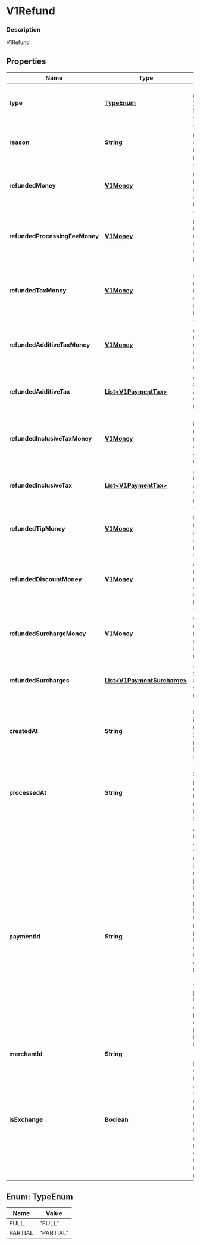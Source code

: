 
# V1Refund

### Description

V1Refund

## Properties
Name | Type | Description | Notes
------------ | ------------- | ------------- | -------------
**type** | [**TypeEnum**](#TypeEnum) | The type of refund See [V1RefundType](#type-v1refundtype) for possible values |  [optional]
**reason** | **String** | The merchant-specified reason for the refund. |  [optional]
**refundedMoney** | [**V1Money**](V1Money.md) | The amount of money refunded. This amount is always negative. |  [optional]
**refundedProcessingFeeMoney** | [**V1Money**](V1Money.md) | The amount of processing fee money refunded. This amount is always positive. |  [optional]
**refundedTaxMoney** | [**V1Money**](V1Money.md) | The total amount of tax money refunded. This amount is always negative. |  [optional]
**refundedAdditiveTaxMoney** | [**V1Money**](V1Money.md) | The amount of additive tax money refunded. This amount is always negative. |  [optional]
**refundedAdditiveTax** | [**List&lt;V1PaymentTax&gt;**](V1PaymentTax.md) | All of the additive taxes associated with the refund. |  [optional]
**refundedInclusiveTaxMoney** | [**V1Money**](V1Money.md) | The amount of inclusive tax money refunded. This amount is always negative. |  [optional]
**refundedInclusiveTax** | [**List&lt;V1PaymentTax&gt;**](V1PaymentTax.md) | All of the inclusive taxes associated with the refund. |  [optional]
**refundedTipMoney** | [**V1Money**](V1Money.md) | The amount of tip money refunded. This amount is always negative. |  [optional]
**refundedDiscountMoney** | [**V1Money**](V1Money.md) | The amount of discount money refunded. This amount is always positive. |  [optional]
**refundedSurchargeMoney** | [**V1Money**](V1Money.md) | The amount of surcharge money refunded. This amount is always negative. |  [optional]
**refundedSurcharges** | [**List&lt;V1PaymentSurcharge&gt;**](V1PaymentSurcharge.md) | A list of all surcharges associated with the refund. |  [optional]
**createdAt** | **String** | The time when the merchant initiated the refund for Square to process, in ISO 8601 format. |  [optional]
**processedAt** | **String** | The time when Square processed the refund on behalf of the merchant, in ISO 8601 format. |  [optional]
**paymentId** | **String** | A Square-issued ID associated with the refund. For single-tender refunds, payment_id is the ID of the original payment ID. For split-tender refunds, payment_id is the ID of the original tender. For exchange-based refunds (is_exchange &#x3D;&#x3D; true), payment_id is the ID of the original payment ID even if the payment includes other tenders. |  [optional]
**merchantId** | **String** |  |  [optional]
**isExchange** | **Boolean** | Indicates whether or not the refund is associated with an exchange. If is_exchange is true, the refund reflects the value of goods returned in the exchange not the total money refunded. |  [optional]


<a name="TypeEnum"></a>
## Enum: TypeEnum
Name | Value
---- | -----
FULL | &quot;FULL&quot;
PARTIAL | &quot;PARTIAL&quot;



